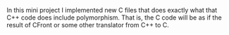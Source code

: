In this mini project I implemented new C files that does exactly what that C++ code does include polymorphism.
That is, the C code will be as if the result of CFront or some other translator from C++ to C.

